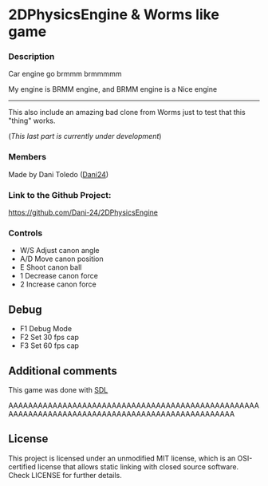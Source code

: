 # 2DPhysicsEngine & Worms like game

### Description

Car engine go brmmm brmmmmm

My engine is BRMM engine, and BRMM engine is a Nice engine

-----------------------

This also include an amazing bad clone from Worms just to test that this "thing" works.

(*This last part is currently under development*)

### Members

Made by Dani Toledo ([Dani24](https://github.com/Dani-24))

### Link to the Github Project:

https://github.com/Dani-24/2DPhysicsEngine

### Controls

  - W/S Adjust canon angle
  - A/D Move canon position
  - E Shoot canon ball
  - 1 Decrease canon force
  - 2 Increase canon force

## Debug

  - F1 Debug Mode
  - F2 Set 30 fps cap
  - F3 Set 60 fps cap

## Additional comments
This game was done with [SDL](https://www.libsdl.org/index.php)

AAAAAAAAAAAAAAAAAAAAAAAAAAAAAAAAAAAAAAAAAAAAAAAAAAAAAAAAAAAAAAAAAAAAAAAAAAAAAAAAAAAAAAAAAAAAAAAAA
  
## License
This project is licensed under an unmodified MIT license, which is an OSI-certified license that allows static linking with closed source software. Check LICENSE for further details.
